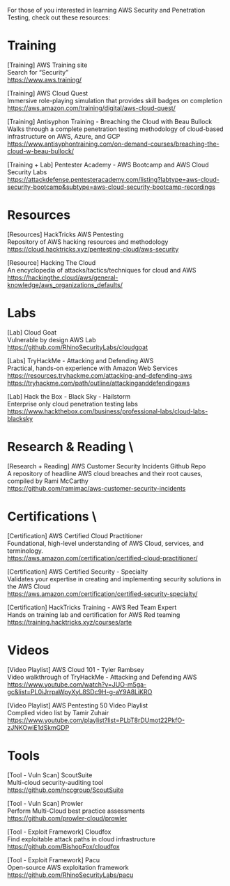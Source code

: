 For those of you interested in learning AWS Security and Penetration Testing, check out these resources:

# Training 
[Training] AWS Training site \
Search for “Security” \
https://www.aws.training/ 

[Training] AWS Cloud Quest \
Immersive role-playing simulation that provides skill badges on completion \
https://aws.amazon.com/training/digital/aws-cloud-quest/ 

[Training] Antisyphon Training - Breaching the Cloud with Beau Bullock \
Walks through a complete penetration testing methodology of cloud-based infrastructure on AWS, Azure, and GCP \
https://www.antisyphontraining.com/on-demand-courses/breaching-the-cloud-w-beau-bullock/ 

[Training + Lab] Pentester Academy - AWS Bootcamp and AWS Cloud Security Labs \
https://attackdefense.pentesteracademy.com/listing?labtype=aws-cloud-security-bootcamp&subtype=aws-cloud-security-bootcamp-recordings 

# Resources
[Resources] HackTricks AWS Pentesting \
Repository of AWS hacking resources and methodology \
https://cloud.hacktricks.xyz/pentesting-cloud/aws-security 

[Resource] Hacking The Cloud \
An encyclopedia of attacks/tactics/techniques for cloud and AWS \
https://hackingthe.cloud/aws/general-knowledge/aws_organizations_defaults/ 

# Labs
[Lab] Cloud Goat \
Vulnerable by design AWS Lab \
https://github.com/RhinoSecurityLabs/cloudgoat 

[Labs] TryHackMe - Attacking and Defending AWS \
Practical, hands-on experience with Amazon Web Services \
https://resources.tryhackme.com/attacking-and-defending-aws 
https://tryhackme.com/path/outline/attackinganddefendingaws 

[Lab] Hack the Box - Black Sky - Hailstorm \
Enterprise only cloud penetration testing labs \
https://www.hackthebox.com/business/professional-labs/cloud-labs-blacksky 

# Research & Reading \
[Research + Reading] AWS Customer Security Incidents Github Repo \
A repository of headline AWS cloud breaches and their root causes, compiled by Rami McCarthy \
https://github.com/ramimac/aws-customer-security-incidents 

# Certifications \
[Certification] AWS Certified Cloud Practitioner \
Foundational, high-level understanding of AWS Cloud, services, and terminology. \
https://aws.amazon.com/certification/certified-cloud-practitioner/ 

[Certification] AWS Certified Security - Specialty \
Validates your expertise in creating and implementing security solutions in the AWS Cloud \
https://aws.amazon.com/certification/certified-security-specialty/ 

[Certification] HackTricks Training - AWS Red Team Expert \
Hands on training lab and certification for AWS Red teaming \
https://training.hacktricks.xyz/courses/arte 

# Videos
[Video Playlist] AWS Cloud 101 - Tyler Rambsey \
Video walkthrough of TryHackMe - Attacking and Defending AWS \
https://www.youtube.com/watch?v=JUO-m5ga-gc&list=PL0iJrrpaWpyXyL8SDc9H-g-aY9A8LiKRO 

[Video Playlist] AWS Pentesting 50 Video Playlist \
Complied video list by Tamir Zuhair \
https://www.youtube.com/playlist?list=PLbT8rDUmot22PkfO-zJNKOwiE1dSkmGDP 

# Tools
[Tool - Vuln Scan] ScoutSuite \
Multi-cloud security-auditing tool \
https://github.com/nccgroup/ScoutSuite 

[Tool - Vuln Scan] Prowler \
Perform Multi-Cloud best practice assessments \
https://github.com/prowler-cloud/prowler 

[Tool - Exploit Framework] Cloudfox \
Find exploitable attack paths in cloud infrastructure \
https://github.com/BishopFox/cloudfox 

[Tool - Exploit Framework] Pacu \
Open-source AWS exploitation framework \
https://github.com/RhinoSecurityLabs/pacu 
